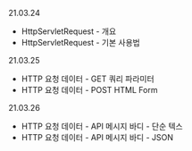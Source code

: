 21.03.24 
- HttpServletRequest - 개요
- HttpServletRequest - 기본 사용법
  
21.03.25
- HTTP 요청 데이터 - GET 쿼리 파라미터
- HTTP 요청 데이터 - POST HTML Form

21.03.26
- HTTP 요청 데이터 - API 메시지 바디 - 단순 텍스
- HTTP 요청 데이터 - API 메시지 바디 - JSON